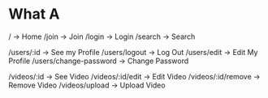 # What A

/ -> Home
/join -> Join
/login -> Login
/search -> Search

/users/:id -> See my Profile
/users/logout -> Log Out
/users/edit -> Edit My Profile
/users/change-password -> Change Password

/videos/:id -> See Video
/videos/:id/edit -> Edit Video
/videos/:id/remove -> Remove Video
/videos/upload -> Upload Video
